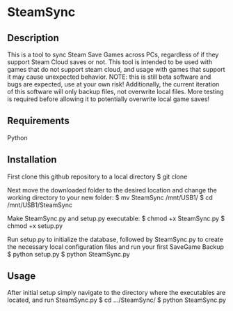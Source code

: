 # SteamSync
## Description
This is a tool to sync Steam Save Games across PCs, regardless of if they support Steam Cloud saves or not. This tool is intended to be used with games that do not support steam cloud, and usage with games that support it may cause unexpected behavior. NOTE: this is still beta software and bugs are expected, use at your own risk! Additionally, the current iteration of this software will only backup files, not overwrite local files. More testing is required before allowing it to potentially overwrite local game saves!
## Requirements
Python
## Installation
First clone this github repository to a local directory
$ git clone

Next move the downloaded folder to the desired location and change the working directory to your new folder:
$ mv SteamSync /mnt/USB1/
$ cd /mnt/USB1/SteamSync

Make SteamSync.py and setup.py executable:
$ chmod +x SteamSync.py
$ chmod +x setup.py

Run setup.py to initialize the database, followed by SteamSync.py to create the necessary local configuration files and run your first SaveGame Backup
$ python setup.py
$ python SteamSync.py

## Usage
After initial setup simply navigate to the directory where the executables are located, and run SteamSync.py
$ cd .../SteamSync/
$ python SteamSync.py

